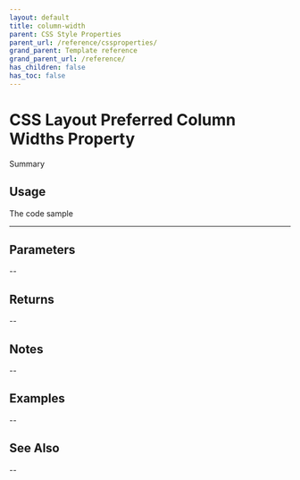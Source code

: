 ```yaml
---
layout: default
title: column-width
parent: CSS Style Properties
parent_url: /reference/cssproperties/
grand_parent: Template reference
grand_parent_url: /reference/
has_children: false
has_toc: false
---
```


# CSS Layout Preferred Column Widths Property

Summary

## Usage

 The code sample

---

## Parameters

--

## Returns 

--

## Notes


-- 

## Examples


--


## See Also


--

